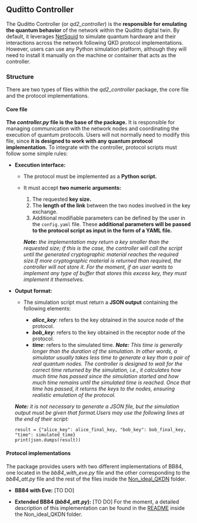 ## Quditto Controller

The Quditto Controller (or *qd2_controller*) is the __responsible for emulating the quantum behavior__ of the network within the Quditto digital twin. By default, it leverages [NetSquid](https://netsquid.org/) to simulate quantum hardware and their interactions across the network following QKD protocol implementations. However, users can use any Python simulation platform, although they will need to install it manually on the machine or container that acts as the controller.

### Structure

There are two types of files within the *qd2_controller* package, the core file and the protocol implementations.

#### Core file

__The *controller.py* file is the base of the package.__ It is responsible for managing communication with the network nodes and coordinating the execution of quantum protocols. Users will not normally need to modify this file, since __it is designed to work with any quantum protocol implementation.__  To integrate with the controller, protocol scripts must follow some simple rules:

- __Execution interface:__

    - The protocol must be implemented as a __Python script.__
    - It must accept __two numeric arguments:__
        1. The requested __key size.__
        2. The __length of the link__ between the two nodes involved in the key exchange.
        3. Additional modifiable parameters can be defined by the user in the `config.yaml` file. These __additional parameters will be passed to the protocol script as input in the form of a YAML file.__
        
        *__Note:__ the implementation may return a key smaller than the requested size;  if this is the case, the controller will call the script until the generated cryptographic material reaches the required size.If more cryptographic material is returned than required, the controller will not store it. For the moment, if an user wants to implement any type of buffer that stores this excess key, they must implement it themselves.*

- __Output  format:__ 
    - The simulation script must return a __JSON output__ containing the following elements:

        - *__alice_key__*: refers to the key obtained in the source node of the protocol.
        - *__bob_key__*: refers to the key obtained in the receptor node of the protocol.
        - *__time__*: refers to the simulated time. 
        *__Note:__ This time is generally longer than the duration of the simulation. In other words, a simulator usually takes less time to generate a key than a pair of real quantum nodes. The controller is designed to wait for the correct time returned by the simulation, i.e., it calculates how much time has passed since the simulation started and how much time remains until the simulated time is reached. Once that time has passed, it returns the keys to the nodes, ensuring realistic emulation of the protocol.*

    *__Note:__ it is not necessary to generate a JSON file, but the simulation output must be given that format.Users may use the following lines at the end of their script:*
    ```
    result = {"alice_key": alice_final_key, "bob_key": bob_final_key, "time": simulated_time}
    print(json.dumps(result))
    ```

#### Protocol implementations

The package provides users with two different implementations of BB84, one located in the *bb84_with_eve.py* file and the other corresponding to the *bb84_att.py* file and the rest of the files inside the [Non_ideal_QKDN](https://github.com/Networks-it-uc3m/Quditto/tree/main/qd2_controller/src/qd2_controller/Non_ideal_QKDN) folder.

- __BB84 with Eve:__
    [TO DO]

- __Extended BB84 (*bb84_att.py*):__
    [TO DO] For the moment, a detailed description of this implementation can be found in the [README](https://github.com/Networks-it-uc3m/Quditto/blob/main/qd2_controller/src/qd2_controller/Non_ideal_QKDN/README.md) inside the Non_ideal_QKDN folder. 
